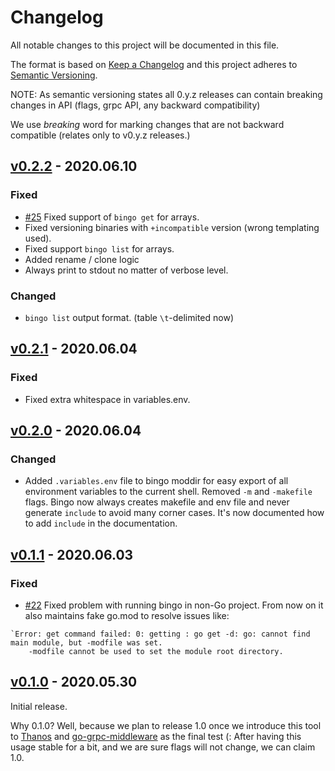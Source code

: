 # Changelog

All notable changes to this project will be documented in this file.

The format is based on [Keep a Changelog](http://keepachangelog.com/en/1.0.0/)
and this project adheres to [Semantic Versioning](http://semver.org/spec/v2.0.0.html).

NOTE: As semantic versioning states all 0.y.z releases can contain breaking changes in API (flags, grpc API, any backward compatibility)

We use *breaking* word for marking changes that are not backward compatible (relates only to v0.y.z releases.)

## [v0.2.2](https://github.com/bwplotka/bingo/releases/tag/v0.2.2) - 2020.06.10

### Fixed

* [#25](https://github.com/bwplotka/bingo/issues/25) Fixed support of `bingo get` for arrays.
* Fixed versioning binaries with `+incompatible` version (wrong templating used).
* Fixed support `bingo list` for arrays.
* Added rename / clone logic
* Always print to stdout no matter of verbose level.

### Changed

* `bingo list` output format. (table `\t`-delimited now)

## [v0.2.1](https://github.com/bwplotka/bingo/releases/tag/v0.2.1) - 2020.06.04

### Fixed

*  Fixed extra whitespace in variables.env.

## [v0.2.0](https://github.com/bwplotka/bingo/releases/tag/v0.2.0) - 2020.06.04

### Changed

* Added `.variables.env` file to bingo moddir for easy export of all environment variables to the current shell. Removed `-m` and `-makefile` flags.
Bingo now always creates makefile and env file and never generate `include` to avoid many corner cases. It's now documented how to add `include` in the documentation.

## [v0.1.1](https://github.com/bwplotka/bingo/releases/tag/v0.1.1) - 2020.06.03

### Fixed

* [#22](https://github.com/bwplotka/bingo/pull/22) Fixed problem with running bingo in non-Go project. From now on it also maintains
fake go.mod to resolve issues like:

```
`Error: get command failed: 0: getting : go get -d: go: cannot find main module, but -modfile was set.
	-modfile cannot be used to set the module root directory.
```

## [v0.1.0](https://github.com/bwplotka/bingo/releases/tag/v0.1.0) - 2020.05.30

Initial release.

Why 0.1.0? Well, because we plan to release 1.0 once we introduce this tool to [Thanos](http://github.com/thanos-io/thanos) and [go-grpc-middleware](https://github.com/grpc-ecosystem/go-grpc-middleware) as the final test (:
After having this usage stable for a bit, and we are sure flags will not change, we can claim 1.0.
